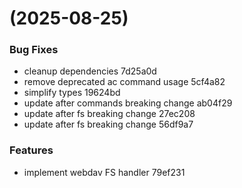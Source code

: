 #  (2025-08-25)


### Bug Fixes

* cleanup dependencies 7d25a0d
* remove deprecated ac command usage 5cf4a82
* simplify types 19624bd
* update after commands breaking change ab04f29
* update after fs breaking change 27ec208
* update after fs breaking change 56df9a7


### Features

* implement webdav FS handler 79ef231



